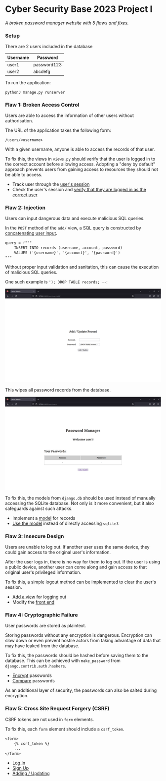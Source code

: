 # Cyber Security Base 2023 Project I

*A broken password manager website with 5 flaws and fixes.*

### Setup
There are 2 users included in the database

Username | Password 
-------- | -------- 
user1    | password123
user2    | abcdefg


To run the application:
```
python3 manage.py runserver
```


### Flaw 1: Broken Access Control
Users are able to access the information of other users without authorisation.

The URL of the application takes the following form:
```
/users/<username>
```

With a given username, anyone is able to access the records of that user.

To fix this, the views in `views.py` should verify that the user is logged in to the correct account before allowing access. Adopting a "deny by default" approach prevents users from gaining access to resources they should not be able to access.

- Track user through the [user's session](https://github.com/leslieyip02/cyber-security-base-project-i/blob/4b7317978081cf3e3ce9bf5511a8f1ccf14a0b56/src/pages/views.py#L86-L87)
- Check the user's session and [verify that they are logged in as the correct user](https://github.com/leslieyip02/cyber-security-base-project-i/blob/4b7317978081cf3e3ce9bf5511a8f1ccf14a0b56/src/pages/views.py#L113-L115)


### Flaw 2: Injection
Users can input dangerous data and execute malicious SQL queries.

In the `POST` method of the `add/` view, a SQL query is constructed by [concatenating user input](https://github.com/leslieyip02/cyber-security-base-project-i/blob/4b7317978081cf3e3ce9bf5511a8f1ccf14a0b56/src/pages/views.py#L156-L177). 

```
query = f"""
    INSERT INTO records (username, account, password)
    VALUES ('{username}', '{account}', '{password}')
"""
```

Without proper input validation and sanitation, this can cause the execution of malicious SQL queries. 

One such example is `'); DROP TABLE records; --`:

![injection](./img/injection.png)

This wipes all password records from the database.

![attacked](./img/attacked.png)

To fix this, the models from `django.db` should be used instead of manually accessing the SQLite database. Not only is it more convenient, but it also safeguards against such attacks.

- Implement a [model](https://github.com/leslieyip02/cyber-security-base-project-i/blob/4b7317978081cf3e3ce9bf5511a8f1ccf14a0b56/src/pages/models.py#L23-L30) for records
- [Use the model](https://github.com/leslieyip02/cyber-security-base-project-i/blob/4b7317978081cf3e3ce9bf5511a8f1ccf14a0b56/src/pages/views.py#L179-L191) instead of directly accessing `sqlite3`


### Flaw 3: Insecure Design
Users are unable to log out. If another user uses the same device, they could gain access to the original user's information.

After the user logs in, there is no way for them to log out. If the user is using a public device, another user can come along and gain access to that original user's privileged information.

To fix this, a simple logout method can be implemented to clear the user's session.

- [Add a view](https://github.com/leslieyip02/cyber-security-base-project-i/blob/4b7317978081cf3e3ce9bf5511a8f1ccf14a0b56/src/pages/views.py#L98-L105) for logging out
- Modify the [front end](https://github.com/leslieyip02/cyber-security-base-project-i/blob/4b7317978081cf3e3ce9bf5511a8f1ccf14a0b56/src/pages/templates/pages/user.html#L49-L52)


### Flaw 4: Cryptographic Failure
User passwords are stored as plaintext.

Storing passwords without any encryption is dangerous. Encryption can slow down or even prevent hostile actors from taking advantage of data that may have leaked from the database.

To fix this, the passwords should be hashed before saving them to the database. This can be achieved with `make_password` from `django.contrib.auth.hashers`.

- [Encrypt](https://github.com/leslieyip02/cyber-security-base-project-i/blob/4b7317978081cf3e3ce9bf5511a8f1ccf14a0b56/src/pages/models.py#L17-L20) passwords
- [Compare](https://github.com/leslieyip02/cyber-security-base-project-i/blob/4b7317978081cf3e3ce9bf5511a8f1ccf14a0b56/src/pages/views.py#L48-L50) passwords

As an additional layer of security, the passwords can also be salted during encryption.


### Flaw 5: Cross Site Request Forgery (CSRF)
CSRF tokens are not used in `form` elements.

To fix this, each `form` element should include a `csrf_token`.
```
<form>
    {% csrf_token %}
    ...
</form>
```

- [Log In](https://github.com/leslieyip02/cyber-security-base-project-i/blob/4b7317978081cf3e3ce9bf5511a8f1ccf14a0b56/src/pages/templates/pages/login.html#L15-L16)
- [Sign Up](https://github.com/leslieyip02/cyber-security-base-project-i/blob/4b7317978081cf3e3ce9bf5511a8f1ccf14a0b56/src/pages/templates/pages/signup.html#L15-L16)
- [Adding / Updating](https://github.com/leslieyip02/cyber-security-base-project-i/blob/4b7317978081cf3e3ce9bf5511a8f1ccf14a0b56/src/pages/templates/pages/add.html#L15-L16)